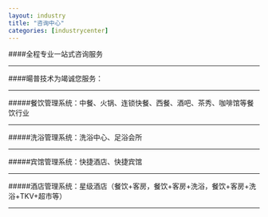 ```yaml
---
layout: industry
title: "咨询中心"
categories: [industrycenter]
---
```

####全程专业一站式咨询服务
<hr/>
####暘普技术为竭诚您服务：
<hr/>
#####餐饮管理系统：中餐、火锅、连锁快餐、西餐、酒吧、茶秀、咖啡馆等餐饮行业
<hr/>
#####洗浴管理系统：洗浴中心、足浴会所
<hr/>
#####宾馆管理系统：快捷酒店、快捷宾馆
<hr/>
#####酒店管理系统：星级酒店（餐饮+客房，餐饮+客房+洗浴，餐饮+客房+洗浴+TKV+超市等）
<hr/>


